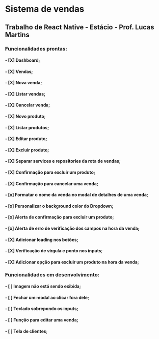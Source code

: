 # Sistema de vendas

## Trabalho de React Native - Estácio - Prof. Lucas Martins

### Funcionalidades prontas: 
  #### - [X] Dashboard;
  #### - [X] Vendas;
  #### - [X] Nova venda;
  #### - [X] Listar vendas;
  #### - [X] Cancelar venda;
  #### - [X] Novo produto;
  #### - [X] Listar produtos;
  #### - [X] Editar produto;
  #### - [X] Excluir produto;
  #### - [X] Separar services e repositories da rota de vendas;
  #### - [X] Confirmação para excluir um produto;
  #### - [X] Confirmação para cancelar uma venda;
  #### - [x] Formatar o nome da venda no modal de detalhes de uma venda;
  #### - [x] Personalizar o background color do Dropdown;
  #### - [x] Alerta de confirmação para excluir um produto;
  #### - [x] Alerta de erro de verificação dos campos na hora da venda;
  #### - [X] Adicionar loading nos botões;
  #### - [X] Verificação de vírgula e ponto nos inputs;
  #### - [X] Adicionar opção para excluir um produto na hora da venda;

### Funcionalidades em desenvolvimento:
  #### - [ ] Imagem não está sendo exibida;
  #### - [ ] Fechar um modal ao clicar fora dele;
  #### - [ ] Teclado sobrepondo os inputs;

  #### - [ ] Função para editar uma venda;
  #### - [ ] Tela de clientes;
  